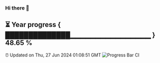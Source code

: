 ### Hi there 👋
⏳ Year progress { ██████████████▁▁▁▁▁▁▁▁▁▁▁▁▁▁▁▁ } 48.65 %
---
⏰ Updated on Thu, 27 Jun 2024 01:08:51 GMT
![Progress Bar CI](https://github.com/liununu/liununu/workflows/Progress%20Bar%20CI/badge.svg)
